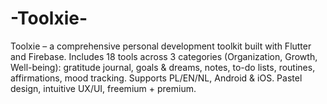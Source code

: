 # -Toolxie-
Toolxie – a comprehensive personal development toolkit built with Flutter and Firebase. Includes 18 tools across 3 categories (Organization, Growth, Well-being): gratitude journal, goals &amp; dreams, notes, to-do lists, routines, affirmations, mood tracking. Supports PL/EN/NL, Android &amp; iOS. Pastel design, intuitive UX/UI, freemium + premium.
